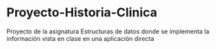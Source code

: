 # Proyecto-Historia-Clinica
 Proyecto de la asignatura Estructuras de datos donde se implementa la información vista en clase en una aplicación directa
